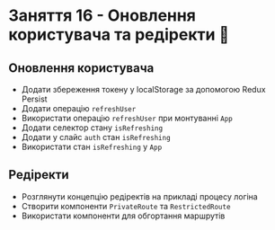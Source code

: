 # Заняття 16 - Оновлення користувача та редіректи 🐷

## Оновлення користувача

- Додати збереження токену у localStorage за допомогою Redux Persist
- Додати операцію `refreshUser`
- Використати операцію `refreshUser` при монтуванні `App`
- Додати селектор стану `isRefreshing`
- Додати у слайс `auth` стан `isRefreshing`
- Використати стан `isRefreshing` у `App`

## Редіректи

- Розглянути концепцію редіректів на прикладі процесу логіна
- Створити компоненти `PrivateRoute` та `RestrictedRoute`
- Використати компоненти для обгортання маршрутів
